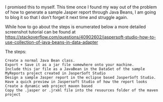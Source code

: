 I promised this to myself. This time once I found my way out of the problem of how to generate a sample Jasper report through Java Beans, I am going to blog it so that I don’t forget it next time and struggle again.

While how to go about the steps is enumerated below a more detailed screenshot tutorial can be found at https://stackoverflow.com/questions/40902602/jaspersoft-studio-how-to-use-collection-of-java-beans-in-data-adapter

The steps:

    Create a normal Java Bean class.
    Export + Save it as a jar file somewhere onto your machine.
    Include this jar file as a JavaBean in the DataSet of the sample MyReports project created in JasperSoft Studio
    Design a sample Jasper report in the eclipse based JasperSoft Studio.
    Have a quick preview in Jaspersoft Studio of how the report looks
    Create a dynamic web project maven based
    Copy the .jasper or .jrxml file into the resources folder of the maven project
